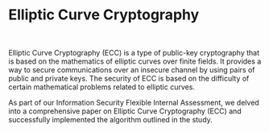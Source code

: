 <h1>Elliptic Curve Cryptography</h1><br>
<p>Elliptic Curve Cryptography (ECC) is a type of public-key cryptography that is based on the mathematics of elliptic curves over finite fields. It provides a way to secure communications over an insecure channel by using pairs of public and private keys. The security of ECC is based on the difficulty of certain mathematical problems related to elliptic curves.</p>

<p>As part of our Information Security Flexible Internal Assessment, we delved into a comprehensive paper on Elliptic Curve Cryptography (ECC) and successfully implemented the algorithm outlined in the study.</p>
